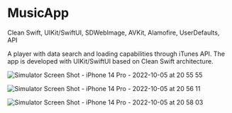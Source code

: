 # MusicApp
Clean Swift, UIKit/SwiftUI, SDWebImage, AVKit, Alamofire, UserDefaults, API

A player with data search and loading capabilities through iTunes API. The app is developed with UIKit/SwiftUI based on Clean Swift architecture. 


![Simulator Screen Shot - iPhone 14 Pro - 2022-10-05 at 20 55 55](https://user-images.githubusercontent.com/94867151/194129545-da41b1d0-c227-4875-a69f-6bb2ca3f9cad.png)

![Simulator Screen Shot - iPhone 14 Pro - 2022-10-05 at 20 56 11](https://user-images.githubusercontent.com/94867151/194129570-067ddcdc-f7d0-43f1-b0ca-b66766e713e4.png)

![Simulator Screen Shot - iPhone 14 Pro - 2022-10-05 at 20 58 03](https://user-images.githubusercontent.com/94867151/194129601-3dfeded3-08ae-431a-9ffb-c211460ca7a4.png)
